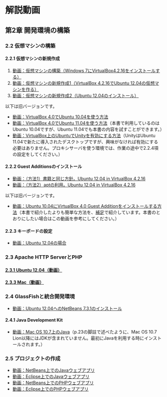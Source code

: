 # 解説動画

## 第2章 開発環境の構築

### 2.2 仮想マシンの構築

#### 2.2.1 仮想マシンの新規作成

1. [動画：仮想マシンの構築（Windows 7にVirtualBox4.2.16をインストールする）](http://youtu.be/6mVr4APoPN8)
1. [動画：仮想マシンの新規作成1（VirtualBox 4.2.16でUbuntu 12.04の仮想マシンを作る）](http://youtu.be/HMGZSxsU_CQ)
1. [動画：仮想マシンの新規作成2（Ubuntu 12.04のインストール）](http://youtu.be/9Bb2l05pHSA)

以下は旧バージョンです。

* [動画：VirtualBox 4.0でUbuntu 10.04を使う方法](http://youtu.be/MYdxzHlSkL4)
* [動画：VirtualBox 4.0でUbuntu 11.04を使う方法](http://youtu.be/hGHUTp8jMK4)（本書で利用しているのはUbuntu 10.04ですが、Ubuntu 11.04でも本書の内容を試すことができます。）
* [動画：VirtualBox上のUbuntuでUnityを有効にする方法](http://youtu.be/X18S9Ktd6aQ)（UnityはUbuntu 11.04で新たに導入されたデスクトップですが、興味がなければ有効にする必要はありません。プロキシサーバを使う環境では、作業の途中で2.2.4項の設定をしてください。）

#### 2.2.2 Guest Additionsのインストール

* [動画：（方法1）書籍と同じ方針。Ubuntu 12.04 in VirtualBox 4.2.16](http://youtu.be/HXP9FJK6apk)
* [動画：（方法2）aptの利用。Ubuntu 12.04 in VirtualBox 4.2.16](http://youtu.be/ey_V6nDIHME)

以下は旧バージョンです。

* [動画：Ubuntu 10.04にVirtualBox 4.0 Guest Additionをインストールする方法](http://youtu.be/DlShag2A5Nk)（本書で紹介したよりも簡単な方法を、[補足](https://github.com/taroyabuki/webbook2/blob/master/supplement.md)で紹介しています。本書のとおりにしたい場合はこの動画を参考にしてください。）

#### 2.2.3 キーボードの設定

* [動画：Ubuntu 12.04の場合](http://youtu.be/nZZJxYX-FHk)

### 2.3 Apache HTTP ServerとPHP

#### [2.3.1 Ubuntu 12.04（動画）](http://youtu.be/LBU6ihgCEuk)

#### [2.3.3 Mac（動画）](http://youtu.be/heiXSqh3mDQ)

### 2.4 GlassFishと統合開発環境

* [動画：Ubuntu 12.04へのNetBeans 7.3.1のインストール](http://youtu.be/mmZQwtLBqSM)

#### 2.4.1 Java Development Kit

* [動画：Mac OS 10.7上のJava](http://youtu.be/36R485Rul7I)（p.23の脚註で述べたように、Mac OS 10.7 Lion以降にはJDKが含まれていません。最初にJavaを利用する時にインストールされます。）

### 2.5 プロジェクトの作成

* [動画：NetBeans上でのJavaウェブアプリ](http://youtu.be/YwWZNSE3e94)
* [動画：Eclipse上でのJavaウェブアプリ](http://youtu.be/RqRFsQjYq-E)
* [動画：NetBeans上でのPHPウェブアプリ](http://youtu.be/3118hz3bZpA)
* [動画：Eclipse上でのPHPウェブアプリ](http://youtu.be/DcPCQK0qqgY)
